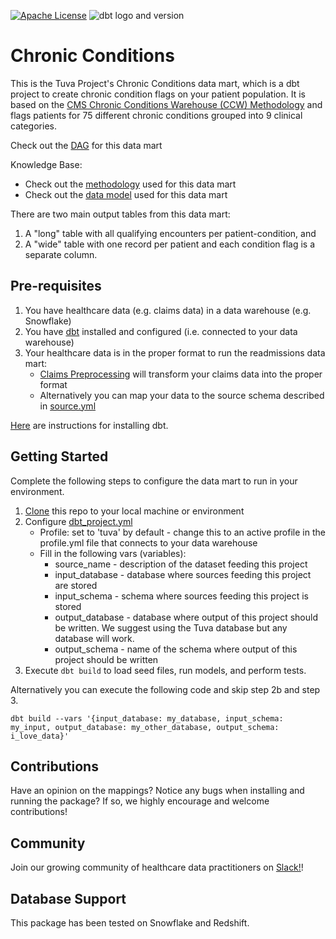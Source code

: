 [![Apache License](https://img.shields.io/badge/License-Apache%202.0-blue.svg)](https://opensource.org/licenses/Apache-2.0) ![dbt logo and version](https://img.shields.io/static/v1?logo=dbt&label=dbt-version&message=1.x&color=orange)

# Chronic Conditions

This is the Tuva Project's Chronic Conditions data mart, which is a dbt project to create chronic condition flags on your patient population. It is based on the [CMS Chronic Conditions Warehouse (CCW) Methodology](https://www2.ccwdata.org/web/guest/condition-categories) and flags patients for 75 different chronic conditions grouped into 9 clinical categories.

Check out the [DAG](https://tuva-health.github.io/chronic_conditions/#!/overview?g_v=1) for this data mart

Knowledge Base:
- Check out the [methodology](https://thetuvaproject.com/docs/methodology/chronic-conditions) used for this data mart
- Check out the [data model](https://thetuvaproject.com/docs/data-models/data-marts/chronic-conditions) used for this data mart

There are two main output tables from this data mart:
1. A "long" table with all qualifying encounters per patient-condition, and 
2. A "wide" table with one record per patient and each condition flag is a separate column.

## Pre-requisites
1. You have healthcare data (e.g. claims data) in a data warehouse (e.g. Snowflake)
2. You have [dbt](https://www.getdbt.com/) installed and configured (i.e. connected to your data warehouse)
3. Your healthcare data is in the proper format to run the readmissions data mart:
    - [Claims Preprocessing](https://github.com/tuva-health/claims_preprocessing_snowflake) will transform your claims data into the proper format
    - Alternatively you can map your data to the source schema described in [source.yml](models/source.yml)
    
[Here](https://docs.getdbt.com/dbt-cli/installation) are instructions for installing dbt.

## Getting Started
Complete the following steps to configure the data mart to run in your environment.

1. [Clone](https://docs.github.com/en/repositories/creating-and-managing-repositories/cloning-a-repository) this repo to your local machine or environment
2. Configure [dbt_project.yml](/dbt_project.yml)
    - Profile: set to 'tuva' by default - change this to an active profile in the profile.yml file that connects to your data warehouse 
    - Fill in the following vars (variables):
      - source_name - description of the dataset feeding this project 
      - input_database - database where sources feeding this project are stored 
      - input_schema - schema where sources feeding this project is stored 
      - output_database - database where output of this project should be written. We suggest using the Tuva database but any database will work. 
      - output_schema - name of the schema where output of this project should be written
3. Execute `dbt build` to load seed files, run models, and perform tests.

Alternatively you can execute the following code and skip step 2b and step 3.
```
dbt build --vars '{input_database: my_database, input_schema: my_input, output_database: my_other_database, output_schema: i_love_data}'
```

## Contributions
Have an opinion on the mappings? Notice any bugs when installing and running the package? 
If so, we highly encourage and welcome contributions!

## Community
Join our growing community of healthcare data practitioners on [Slack!]([https://tuvahealth.slack.com/ssb/redirect#/shared-invite/email](https://join.slack.com/t/thetuvaproject/shared_invite/zt-16iz61187-G522Mc2WGA2mHF57e0il0Q))!

## Database Support
This package has been tested on Snowflake and Redshift.
